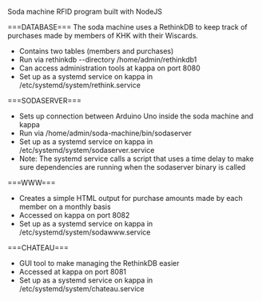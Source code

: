 Soda machine RFID program built with NodeJS

===DATABASE===
The soda machine uses a RethinkDB to keep track of purchases made by members
of KHK with their Wiscards.
- Contains two tables (members and purchases)
- Run via rethinkdb --directory /home/admin/rethinkdb1
- Can access administration tools at kappa on port 8080
- Set up as a systemd service on kappa in /etc/systemd/system/rethink.service

===SODASERVER===
- Sets up connection between Arduino Uno inside the soda machine and
  kappa
- Run via /home/admin/soda-machine/bin/sodaserver
- Set up as a systemd service on kappa in /etc/systemd/system/sodaserver.service
- Note: The systemd service calls a script that uses a time delay to make sure
  dependencies are running when the sodaserver binary is called

===WWW===
- Creates a simple HTML output for purchase amounts made by each member on a
  monthly basis
- Accessed on kappa on port 8082
- Set up as a systemd service on kappa in /etc/systemd/system/sodawww.service

===CHATEAU===
- GUI tool to make managing the RethinkDB easier
- Accessed at kappa on port 8081
- Set up as a systemd service on kappa in /etc/systemd/system/chateau.service
